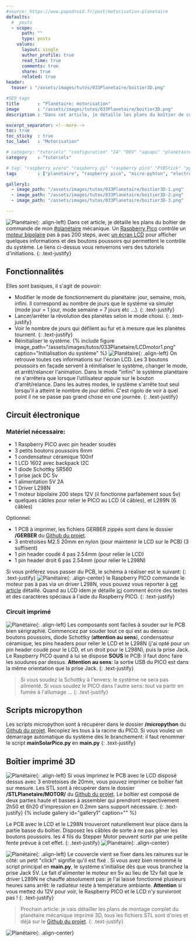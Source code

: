 ```yaml
---
#source: https://www.papsdroid.fr/post/motorisation-planetaire
defaults:
  # _posts
  - scope:
      path: ""
      type: posts
    values:
      layout: single
      author_profile: true
      read_time: true
      comments: true
      share: true
      related: true
header: 
  teaser : "/assets/images/tutos/033Planetaire/boitier3D.png"

#SEO tags
title       : "Planétaire: motorisation"
image       : "/assets/images/tutos/033Planetaire/boitier3D.png"
description : "Dans cet article, je détaille les plans du boîtier de commande de mon #planétaire mécanique"

excerpt_separator: <!--more-->
toc: true
toc_sticky  : true
toc_label   : "Motorisation"

# category: "tutoriels" "configuration" "IA" "DEV" "aquapi" "planétaire" 
category    : "tutoriels" 

# tag: "raspberry pzero" "raspberry pi" "raspberry pico" "PYBStick" "python3" "micro-pyhton" "électronique"
tags        : ["planétaire", "raspberry pico", "micro-pyhton", "électronique", "L298N", "stepper-motor", "écran LCD" ]

gallery1:
  - image_path: "/assets/images/tutos/033Planetaire/boitier3D-1.png"
  - image_path: "/assets/images/tutos/033Planetaire/boitier3D-2.png"
  - image_path: "/assets/images/tutos/033Planetaire/boitier3D-3.png"

---
```

![Planétaire](/assets/images/tutos/033Planetaire/boitier3D.png){: .align-left}
Dans cet article, je détaille les plans du boîtier de commande de mon [#planétaire](https://papsdroidfr.github.io/tags/#planétaire) mécanique. Un [Raspberry Pico](https://papsdroidfr.github.io/configuration/pico/) contrôle un [moteur bipolaire](https://www.papsdroid.fr/post/stepperpico) pas à pas 200 steps, avec [un écran LCD](https://papsdroidfr.github.io/tutoriels/picoLCD/) pour afficher quelques informations et des boutons poussoirs qui permettent le contrôle du système. Le liens ci-dessus vous renverrons vers des tutoriels d'initiations.
{: .text-justify}

## Fonctionnalités
Elles sont basiques, il s'agit de pouvoir:
* Modifier le mode de fonctionnement du planétaire: jour, semaine, mois, infini. Il correspond au nombre de jours que le système va simuler (mode jour = 1 jour, mode semaine = 7 jours etc ...).
{: .text-justify}
* Lancer/arrêter la révolution des planètes selon le mode choisi.
{: .text-justify}
* Voir le nombre de jours qui défilent au fur et à mesure que les planètes tournent.
{: .text-justify}
* Réinitialiser le système.
{% include figure image_path="/assets/images/tutos/033Planetaire/LCDmotor1.png" caption="Initialisation du système" %}
![Planétaire](/assets/images/tutos/033Planetaire/LCDmotor2.png){: .align-left}
On retrouve toutes ces informations sur l'écran LCD. Les 3 boutons poussoirs en façade servent à réinitialiser le système, changer le mode, et arrêt/relancer l'animation. Dans le mode "infini" le système planétaire ne s'arrêtera que lorsque l’utilisateur appuie sur le bouton d'arrêt/relance. Dans les autres modes, le système s'arrête tout seul lorsqu'il a atteint le nombre de jour défini. C'est rigolo de voir à quel point il ne se passe pas grand chose en une journée.
{: .text-justify}

## Circuit électronique
### Matériel nécessaire:
* 1 Raspberry PICO avec pin header soudés
* 3 petits boutons poussoirs 6mm
* 1 condensateur céramique 100nf
* 1 LCD 1602 avec backpack I2C
* 1 diode Schottky SR560
* 1 prise jack DC 5v 
* 1 alimentation 5V 2A
* 1 Driver L298N
* 1 moteur bipolaire 200 steps 12V (il fonctionne parfaitement sous 5v)
* quelques câbles pour relier le PICO au LCD (4 câbles), et L289N (6 câbles)

Optionnel:
* 1 PCB à imprimer, les fichiers GERBER zippés sont dans le dossier **/GERBER** du [Github du projet](https://github.com/papsdroidfr/planetaire).
* 3 entretoises M2.5 20mm en nylon (pour maintenir le LCD sur le PCB) (3 suffisent)
* 1 pin header coudé 4 pas 2.54mm (pour relier le LCD)
* 1 pin header droit 6 pas 2.54mm (pour relier le L298N)

Si vous préférez vous passer du PCB, le schéma à réaliser est le suivant:
{: .text-justify}
![Planétaire](/assets/images/tutos/033Planetaire/fritzing.png){: .align-center}
le Raspberry PICO commande le moteur pas à pas via un driver L298N, vous pouvez vous reporter à [cet article](https://www.papsdroid.fr/post/stepperpico) détaillé. Quand au LCD idem je détaille [ici](https://papsdroidfr.github.io/tutoriels/picoLCD/) comment écrire des textes et des caractères spéciaux à l'aide du Raspberry PICO.
{: .text-justify}

### Circuit imprimé
![Planétaire](/assets/images/tutos/033Planetaire/PCB-1.png){: .align-left}
Les composants sont faciles à souder sur le PCB bien sérigraphié. Commencez par souder tout ce qui est au dessus: boutons poussoirs, diode Schottky (**attention au sens**), condensateur céramique, les pins headers pour relier le LCD et le L298N (j'ai opté pour un pin header coudé pour le LCD, et un droit pour le L298N), puis la prise Jack. Le Raspberry PICO quand à lui se dispose **SOUS** le PCB: il faut donc faire les soudures par dessus. **Attention au sens**: la sortie USB du PICO est dans la même orientation que la prise Jack. 
{: .text-justify}
>Si vous soudez la Schottky à l'envers: le système ne sera pas alimenté. Si vous soudez le PICO dans l'autre sens: tout va partir en fumée à l'allumage ...
{: .text-justify}

## Scripts micropython
Les scripts micropython sont à récupérer dans le dossier **/micropython** du [Github du projet](https://github.com/papsdroidfr/planetaire). Recopiez les tous à la racine du PICO. Si vous voulez un démarrage automatique du système dès le branchement: il faut renommer le script **mainSolarPico.py** en **main.py**
{: .text-justify}

## Boîtier imprimé 3D
![Planétaire](/assets/images/tutos/033Planetaire/boitier3D.png){: .align-left}
Si vous imprimez le PCB avec le LCD disposé dessus avec 3 entretoises de 20mm, vous pouvez imprimer ce boîtier fait sur mesure. Les STL sont à récupérer dans le dossier **/STLPlanetaire/MOTOR/** du [Github du projet](https://github.com/papsdroidfr/planetaire). Le boîtier est composé de deux parties haute et basses à assembler qui prendront respectivement 2h50 et 6h20 d'impression en 0.2mm sans support nécessaire.
{: .text-justify}
{% include gallery id="gallery1" caption="" %}

Le PCB avec le LCD et le L298N trouveront naturellement leur place dans la partie basse du boîtier. Disposez les câbles de sorte à ne pas gêner les boutons poussoirs. les 4 fils du Stepper Motor peuvent sortir par une petite fente prévue à cet effet.
{: .text-justify}
![Planétaire](/assets/images/tutos/033Planetaire/motor-assemblage1.jpg){: .align-center}

![Planétaire](/assets/images/tutos/033Planetaire/motor-assemblage2.jpg){: .align-left}
Le couvercle vient se fixer dans les rainures sur le côté: un petit "click!" signifie qu'il est fixé . Si vous avez bien renommé le script principal en **main.py**, le système s'initialise dès que vous branchez la prise Jack 5V. Le fait d'alimenter le moteur en 5v au lieu de 12v fait que le driver L289N ne chauffe absolument pas: je l'ai laissé fonctionné plusieurs heures sans arrêt: le radiateur reste à température ambiante. **Attention** si vous mettez du 12V pour voir, le Raspberry PICO et le LCD n'y survivront pas !
{: .text-justify}

>Prochain article: je vais détailler les plans de montage complet du planétaire mécanique imprimé 3D, tous les fichiers STL sont d'ores et déjà sur le [Github du projet](https://github.com/papsdroidfr/planetaire).
{: .text-justify}

![Planétaire](/assets/images/tutos/033Planetaire/motor-assemblage3.jpg){: .align-center}